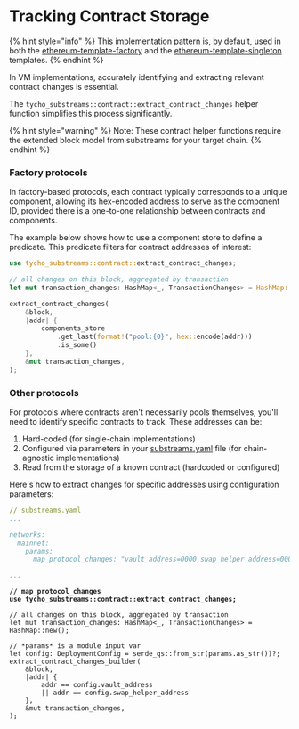 # Tracking Contract Storage

{% hint style="info" %}
This implementation pattern is, by default, used in both the [ethereum-template-factory](https://github.com/propeller-heads/tycho-protocol-sdk/tree/503a83595ec1c69e7007167dfd36e2aacc88888c/substreams/ethereum-template-factory) and the [ethereum-template-singleton ](https://github.com/propeller-heads/tycho-protocol-sdk/tree/503a83595ec1c69e7007167dfd36e2aacc88888c/substreams/ethereum-template-singleton)templates.
{% endhint %}

In VM implementations, accurately identifying and extracting relevant contract changes is essential.&#x20;

The `tycho_substreams::contract::extract_contract_changes` helper function simplifies this process significantly.

{% hint style="warning" %}
Note: These contract helper functions require the extended block model from substreams for your target chain.
{% endhint %}

### Factory protocols

In factory-based protocols, each contract typically corresponds to a unique component, allowing its hex-encoded address to serve as the component ID, provided there is a one-to-one relationship between contracts and components.

The example below shows how to use a component store to define a predicate. This predicate filters for contract addresses of interest:

```rust
use tycho_substreams::contract::extract_contract_changes;

// all changes on this block, aggregated by transaction
let mut transaction_changes: HashMap<_, TransactionChanges> = HashMap::new();

extract_contract_changes(
    &block,
    |addr| {
        components_store
            .get_last(format!("pool:{0}", hex::encode(addr)))
            .is_some()
    },
    &mut transaction_changes,
);
```

### Other protocols

For protocols where contracts aren't necessarily pools themselves, you'll need to identify specific contracts to track. These addresses can be:

1. Hard-coded (for single-chain implementations)
2. Configured via parameters in your [substreams.yaml](https://github.com/propeller-heads/tycho-protocol-sdk/blob/503a83595ec1c69e7007167dfd36e2aacc88888c/substreams/ethereum-template-singleton/substreams.yaml#L28) file (for chain-agnostic implementations)
3. Read from the storage of a known contract (hardcoded or configured)

Here's how to extract changes for specific addresses using configuration parameters:

```yaml
// substreams.yaml
...

networks:
  mainnet:
    params:
      map_protocol_changes: "vault_address=0000,swap_helper_address=0000"

...
```

<pre class="language-rust"><code class="lang-rust"><strong>// map_protocol_changes
</strong><strong>use tycho_substreams::contract::extract_contract_changes;
</strong>
// all changes on this block, aggregated by transaction
let mut transaction_changes: HashMap&#x3C;_, TransactionChanges> = HashMap::new();

// *params* is a module input var
let config: DeploymentConfig = serde_qs::from_str(params.as_str())?;
extract_contract_changes_builder(
    &#x26;block,
    |addr| {
        addr == config.vault_address
        || addr == config.swap_helper_address
    },
    &#x26;mut transaction_changes,
);
</code></pre>
